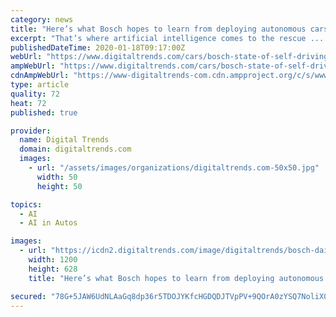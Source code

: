 ```yaml
---
category: news
title: "Here’s what Bosch hopes to learn from deploying autonomous cars in San Jose"
excerpt: "That’s where artificial intelligence comes to the rescue ... and you could hail a lounge-like driverless cab to go pick it up."
publishedDateTime: 2020-01-18T09:17:00Z
webUrl: "https://www.digitaltrends.com/cars/bosch-state-of-self-driving-cars-2020/"
ampWebUrl: "https://www.digitaltrends.com/cars/bosch-state-of-self-driving-cars-2020/?amp"
cdnAmpWebUrl: "https://www-digitaltrends-com.cdn.ampproject.org/c/s/www.digitaltrends.com/cars/bosch-state-of-self-driving-cars-2020/?amp"
type: article
quality: 72
heat: 72
published: true

provider:
  name: Digital Trends
  domain: digitaltrends.com
  images:
    - url: "/assets/images/organizations/digitaltrends.com-50x50.jpg"
      width: 50
      height: 50

topics:
  - AI
  - AI in Autos

images:
  - url: "https://icdn2.digitaltrends.com/image/digitaltrends/bosch-daimler-autonomous-s-class-1-2-1200x630-c-ar1.91.jpg"
    width: 1200
    height: 628
    title: "Here’s what Bosch hopes to learn from deploying autonomous cars in San Jose"

secured: "78G+5JAW6UdNLAaGq8dp36r5TDOJYKfcHGDQDJTVpPV+9QOrA0zYSQ7NoliX0oQmigLXZT546LwYhNbj/51yt4mxsqvVwXKMF3VfYlbV66YgYl/EEdgw8FbM4+Larn/fjdCKeoEbVNkkLxmRIP/zT/XlRGa1A8BImrmmGpbpVFsUdlYHB5n5qQj1LFxJAH6d7ln1zbRMDf3ifikKHoIGfu7t3YRjrhUy86EeBTApUEWFBIytcAR7iH2HTduAUW2LPYz5/UMmNPv879ebRBccFhleO5UjTJnqD1P4Rg4p4Ggk1rr6Nggm1/6aSSrLwE3p;Yac3wMTyZGOTiCXNLx8vbQ=="
---
```


